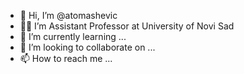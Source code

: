 - 👋 Hi, I’m @atomashevic
- :man_teacher: I’m Assistant Professor at University of Novi Sad
- 🌱 I’m currently learning ...
- 💞️ I’m looking to collaborate on ...
- 📫 How to reach me ...

<!---
atomashevic/atomashevic is a ✨ special ✨ repository because its `README.md` (this file) appears on your GitHub profile.
You can click the Preview link to take a look at your changes.
--->
